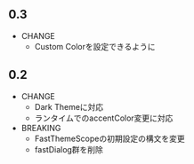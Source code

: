 ## 0.3

- CHANGE
  - Custom Colorを設定できるように

## 0.2

- CHANGE
  - Dark Themeに対応
  - ランタイムでのaccentColor変更に対応  
- BREAKING
  - FastThemeScopeの初期設定の構文を変更
  - fastDialog群を削除
